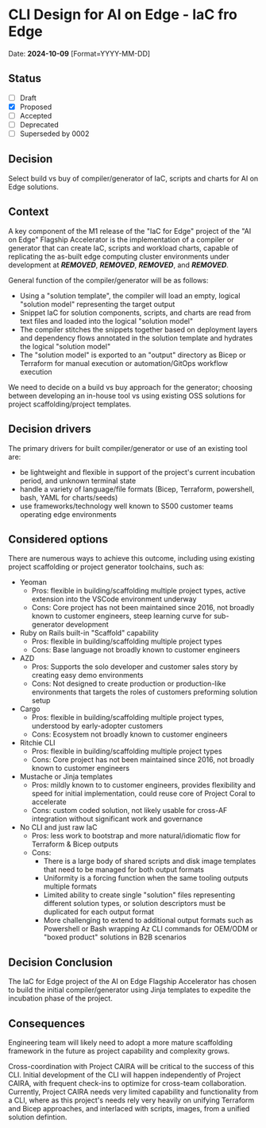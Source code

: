 # CLI Design for AI on Edge - IaC fro Edge

Date: **2024-10-09** [Format=YYYY-MM-DD]

## Status

- [ ] Draft
- [X] Proposed
- [ ] Accepted
- [ ] Deprecated
- [ ] Superseded by 0002

## Decision

Select build vs buy of compiler/generator of IaC, scripts and charts for AI on Edge solutions.

## Context

A key component of the M1 release of the "IaC for Edge" project of the "AI on Edge" Flagship Accelerator is the implementation of a compiler or generator that can create IaC, scripts and workload charts, capable of replicating the as-built edge computing cluster environments under development at ***REMOVED***, ***REMOVED***, ***REMOVED***, and ***REMOVED***.

General function of the compiler/generator will be as follows:

- Using a "solution template", the compiler will load an empty, logical "solution model" representing the target output
- Snippet IaC for solution components, scripts, and charts are read from text files and loaded into the logical "solution model"
- The compiler stitches the snippets together based on deployment layers and dependency flows annotated in the solution template and hydrates the logical "solution model"
- The "solution model" is exported to an "output" directory as Bicep or Terraform for manual execution or automation/GitOps workflow execution

We need to decide on a build vs buy approach for the generator; choosing between developing an in-house tool vs using existing OSS solutions for project scaffolding/project templates.  

## Decision drivers

The primary drivers for built compiler/generator or use of an existing tool are:

- be lightweight and flexible in support of the project's current incubation period, and unknown terminal state
- handle a variety of language/file formats (Bicep, Terraform, powershell, bash, YAML for charts/seeds)
- use frameworks/technology well known to S500 customer teams operating edge environments

## Considered options

There are numerous ways to achieve this outcome, including using existing project scaffolding or project generator toolchains, such as:

- Yeoman
  - Pros: flexible in building/scaffolding multiple project types, active extension into the VSCode environment underway
  - Cons: Core project has not been maintained since 2016, not broadly known to customer engineers, steep learning curve for sub-generator development
- Ruby on Rails built-in "Scaffold" capability
  - Pros: flexible in building/scaffolding multiple project types
  - Cons: Base language not broadly known to customer engineers
- AZD
  - Pros: Supports the solo developer and customer sales story by creating easy demo environments
  - Cons: Not designed to create production or production-like environments that targets the roles of customers preforming solution setup
- Cargo
  - Pros: flexible in building/scaffolding multiple project types, understood by early-adopter customers
  - Cons: Ecosystem not broadly known to customer engineers  
- Ritchie CLI
  - Pros: flexible in building/scaffolding multiple project types
  - Cons: Core project has not been maintained since 2016, not broadly known to customer engineers  
- Mustache or Jinja templates
  - Pros: mildly known to to customer engineers, provides flexibility and speed for initial implementation, could reuse core of Project Coral to accelerate
  - Cons: custom coded solution, not likely usable for cross-AF integration without significant work and governance
- No CLI and just raw IaC
  - Pros: less work to bootstrap and more natural/idiomatic flow for Terraform & Bicep outputs
  - Cons:
    - There is a large body of shared scripts and disk image templates that need to be managed for both output formats
    - Uniformity is a forcing function when the same tooling outputs multiple formats
    - Limited ability to create single "solution" files representing different solution types, or solution descriptors must be duplicated for each output format
    - More challenging to extend to additional output formats such as Powershell or Bash wrapping Az CLI commands for OEM/ODM or "boxed product" solutions in B2B scenarios

## Decision Conclusion

The IaC for Edge project of the AI on Edge Flagship Accelerator has chosen to build the initial compiler/generator using Jinja templates to expedite the incubation phase of the project.

## Consequences

Engineering team will likely need to adopt a more mature scaffolding framework in the future as project capability and complexity grows.

Cross-coordination with Project CAIRA will be critical to the success of this CLI. Initial development of the CLI will happen independently of Project CAIRA, with frequent check-ins to optimize for cross-team collaboration. Currently, Project CAIRA needs very limited capability and functionality from a CLI, where as this project's needs rely very heavily on unifying Terraform and Bicep approaches, and interlaced with scripts, images, from a unified solution defintion.
